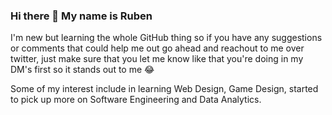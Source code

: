 ### Hi there 👋 My name is Ruben

I'm new but learning the whole GitHub thing so if you have any suggestions or comments that could help me out go ahead and reachout to me over twitter, just make sure that you let me know like that you're doing in my DM's first so it stands out to me 😂

Some of my interest include in learning Web Design, Game Design, started to pick up more on Software Engineering and Data Analytics.

<!--
**loyaruben3/loyaruben3** is a ✨ _special_ ✨ repository because its `README.md` (this file) appears on your GitHub profile.

Here are some ideas to get you started:

- 🔭 I’m currently working on ...
- 🌱 I’m currently learning ...
- 👯 I’m looking to collaborate on ...
- 🤔 I’m looking for help with ...
- 💬 Ask me about ...
- 📫 How to reach me: ...
- 😄 Pronouns: ...
- ⚡ Fun fact: ...
-->
